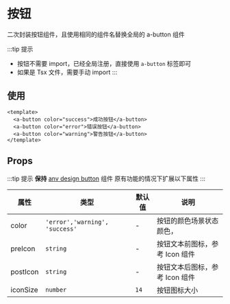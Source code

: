 # 按钮

二次封装按钮组件，且使用相同的组件名替换全局的 a-button 组件

:::tip 提示
- 按钮不需要 import，已经全局注册，直接使用 `a-button` 标签即可
- 如果是 Tsx 文件，需要手动 import
:::

## 使用

```vue
<template>
  <a-button color="success">成功按钮</a-button>
  <a-button color="error">错误按钮</a-button>
  <a-button color="warning">警告按钮</a-button>
</template>
```

## Props

:::tip 提示
**保持** [anv design button](https://2x.antdv.com/components/button-cn/) 组件 原有功能的情况下扩展以下属性
:::

| 属性     | 类型                           | 默认值 | 说明                           |
| -------- | ------------------------------ | ------ | ------------------------------ |
| color    | `'error','warning', 'success'` | -      | 按钮的颜色场景状态颜色，       |
| preIcon  | `string`                       | -      | 按钮文本前图标，参考 Icon 组件 |
| postIcon | `string`                       | -      | 按钮文本后图标，参考 Icon 组件 |
| iconSize | `number`                       | `14`   | 按钮图标大小                   |
